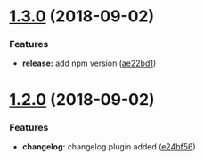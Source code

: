 # [1.3.0](https://github.com/robertohuertasm/semantic/compare/v1.2.0...v1.3.0) (2018-09-02)


### Features

* **release:** add npm version ([ae22bd1](https://github.com/robertohuertasm/semantic/commit/ae22bd1))

# [1.2.0](https://github.com/robertohuertasm/semantic/compare/v1.1.0...v1.2.0) (2018-09-02)


### Features

* **changelog:** changelog plugin added ([e24bf56](https://github.com/robertohuertasm/semantic/commit/e24bf56))
